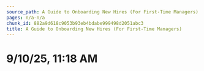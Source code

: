 ```yaml
---
source_path: A Guide to Onboarding New Hires (For First-Time Managers).md
pages: n/a-n/a
chunk_id: 882a9d618c9053b93eb4bdabe999498d2051abc3
title: A Guide to Onboarding New Hires (For First-Time Managers)
---
```

# 9/10/25, 11:18 AM
